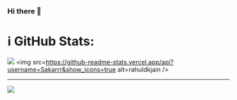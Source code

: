 ### Hi there 👋

# ℹ️ GitHub Stats:

![](https://github-readme-stats.vercel.app/api/top-langs/?username=Sakarrr&theme=light&hide_border=false&include_all_commits=true&count_private=true&layout=compact)
 <img src=https://github-readme-stats.vercel.app/api?username=Sakarrr&show_icons=true alt=rahuldkjain />


---
[![](https://visitcount.itsvg.in/api?id=Sakarrr&icon=0&color=0)](https://visitcount.itsvg.in)

<!--
**Sakarrr/Sakarrr** is a ✨ _special_ ✨ repository because its `README.md` (this file) appears on your GitHub profile.

Here are some ideas to get you started:

- 🔭 I’m currently working on ...
- 🌱 I’m currently learning ...
- 👯 I’m looking to collaborate on ...
- 🤔 I’m looking for help with ...
- 💬 Ask me about ...
- 📫 How to reach me: ...
- 😄 Pronouns: ...
- ⚡ Fun fact: ...
-->
